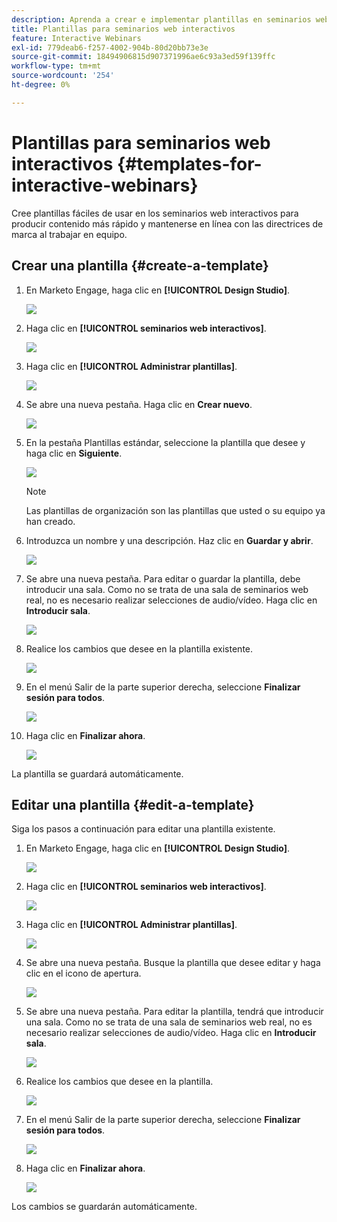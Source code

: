 ```yaml
---
description: Aprenda a crear e implementar plantillas en seminarios web interactivos.
title: Plantillas para seminarios web interactivos
feature: Interactive Webinars
exl-id: 779deab6-f257-4002-904b-80d20bb73e3e
source-git-commit: 18494906815d907371996ae6c93a3ed59f139ffc
workflow-type: tm+mt
source-wordcount: '254'
ht-degree: 0%

---
```


# Plantillas para seminarios web interactivos {#templates-for-interactive-webinars}

Cree plantillas fáciles de usar en los seminarios web interactivos para producir contenido más rápido y mantenerse en línea con las directrices de marca al trabajar en equipo.

## Crear una plantilla {#create-a-template}

1. En Marketo Engage, haga clic en **[!UICONTROL Design Studio]**.

   ![](assets/templates-for-interactive-webinars-1.png)

1. Haga clic en **[!UICONTROL seminarios web interactivos]**.

   ![](assets/templates-for-interactive-webinars-2.png)

1. Haga clic en **[!UICONTROL Administrar plantillas]**.

   ![](assets/templates-for-interactive-webinars-3.png)

1. Se abre una nueva pestaña. Haga clic en **Crear nuevo**.

   ![](assets/templates-for-interactive-webinars-4.png)

1. En la pestaña Plantillas estándar, seleccione la plantilla que desee y haga clic en **Siguiente**.

   ![](assets/templates-for-interactive-webinars-5.png)

   >[!NOTE]
   >
   >Las plantillas de organización son las plantillas que usted o su equipo ya han creado.

1. Introduzca un nombre y una descripción. Haz clic en **Guardar y abrir**.

   ![](assets/templates-for-interactive-webinars-6.png)

1. Se abre una nueva pestaña. Para editar o guardar la plantilla, debe introducir una sala. Como no se trata de una sala de seminarios web real, no es necesario realizar selecciones de audio/vídeo. Haga clic en **Introducir sala**.

   ![](assets/templates-for-interactive-webinars-7.png)

1. Realice los cambios que desee en la plantilla existente.

   ![](assets/templates-for-interactive-webinars-8.png)

1. En el menú Salir de la parte superior derecha, seleccione **Finalizar sesión para todos**.

   ![](assets/templates-for-interactive-webinars-9.png)

1. Haga clic en **Finalizar ahora**.

   ![](assets/templates-for-interactive-webinars-10.png)

La plantilla se guardará automáticamente.

## Editar una plantilla {#edit-a-template}

Siga los pasos a continuación para editar una plantilla existente.

1. En Marketo Engage, haga clic en **[!UICONTROL Design Studio]**.

   ![](assets/templates-for-interactive-webinars-11.png)

1. Haga clic en **[!UICONTROL seminarios web interactivos]**.

   ![](assets/templates-for-interactive-webinars-12.png)

1. Haga clic en **[!UICONTROL Administrar plantillas]**.

   ![](assets/templates-for-interactive-webinars-13.png)

1. Se abre una nueva pestaña. Busque la plantilla que desee editar y haga clic en el icono de apertura.

   ![](assets/templates-for-interactive-webinars-14.png)

1. Se abre una nueva pestaña. Para editar la plantilla, tendrá que introducir una sala. Como no se trata de una sala de seminarios web real, no es necesario realizar selecciones de audio/vídeo. Haga clic en **Introducir sala**.

   ![](assets/templates-for-interactive-webinars-15.png)

1. Realice los cambios que desee en la plantilla.

   ![](assets/templates-for-interactive-webinars-16.png)

1. En el menú Salir de la parte superior derecha, seleccione **Finalizar sesión para todos**.

   ![](assets/templates-for-interactive-webinars-17.png)

1. Haga clic en **Finalizar ahora**.

   ![](assets/templates-for-interactive-webinars-18.png)

Los cambios se guardarán automáticamente.
